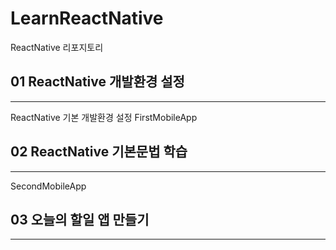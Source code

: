 # LearnReactNative
ReactNative 리포지토리


## 01 ReactNative 개발환경 설정
***
ReactNative 기본 개발환경 설정
FirstMobileApp


## 02 ReactNative 기본문법 학습
***
SecondMobileApp

## 03 오늘의 할일 앱 만들기
***